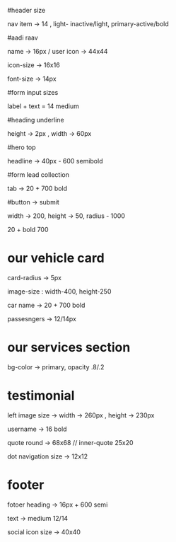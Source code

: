 #header size 

nav item -> 14 , light- inactive/light, primary-active/bold

#aadi raav 

name -> 16px / user icon -> 44x44

icon-size -> 16x16

font-size -> 14px

#form input sizes

label + text = 14 medium 

#heading underline

height -> 2px , width -> 60px 

#hero top 

headline -> 40px - 600 semibold

#form lead collection 

tab -> 20 + 700 bold

#button -> submit

width -> 200, height -> 50, radius - 1000

20 + bold 700

# our vehicle card

card-radius -> 5px

image-size : width-400, height-250

car name -> 20 + 700 bold

passesngers -> 12/14px

# our services section 

bg-color -> primary, opacity .8/.2

# testimonial 

left image size -> width -> 260px , height -> 230px

username -> 16 bold

quote round -> 68x68  // inner-quote 25x20

dot navigation size -> 12x12

# footer 

fotoer heading -> 16px + 600 semi 

text -> medium 12/14

social icon size -> 40x40 





